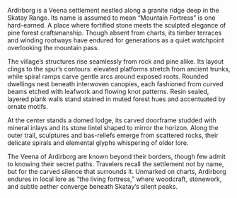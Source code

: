 Ardirborg is a Veena settlement nestled along a granite ridge deep in the Skatay Range. Its name is assumed to mean “Mountain Fortress” is one hard-earned. A place where fortified stone meets the sculpted elegance of pine forest craftsmanship. Though absent from charts, its timber terraces and winding rootways have endured for generations as a quiet watchpoint overlooking the mountain pass.

The village’s structures rise seamlessly from rock and pine alike. Its layout clings to the spur’s contours: elevated platforms stretch from ancient trunks, while spiral ramps carve gentle arcs around exposed roots. Rounded dwellings nest beneath interwoven canopies, each fashioned from curved beams etched with leafwork and flowing knot patterns. Resin sealed, layered plank walls stand stained in muted forest hues and accentuated by ornate motifs.

At the center stands a domed lodge, its carved doorframe studded with mineral inlays and its stone lintel shaped to mirror the horizon. Along the outer trail, sculptures and bas-reliefs emerge from scattered rocks, their delicate spirals and elemental glyphs whispering of older lore.

The Veena of Ardirborg are known beyond their borders, though few admit to knowing their secret paths. Travelers recall the settlement not by name, but for the carved silence that surrounds it. Unmarked on charts, Ardirborg endures in local lore as “the living fortress,” where woodcraft, stonework, and subtle aether converge beneath Skatay’s silent peaks.